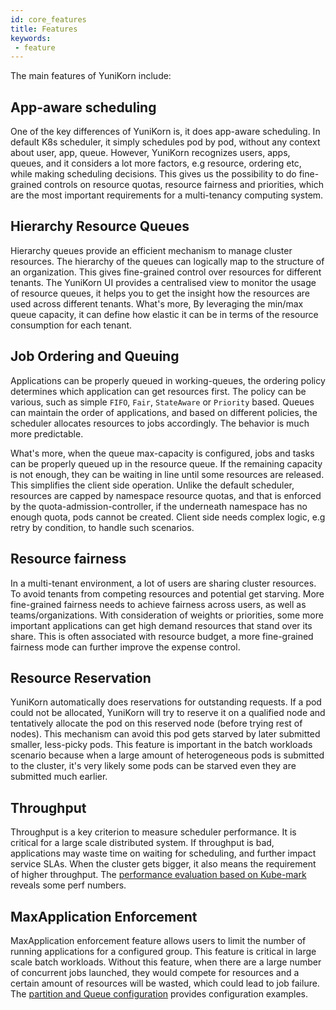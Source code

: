 ```yaml
---
id: core_features
title: Features
keywords:
 - feature
---
```


<!--
Licensed to the Apache Software Foundation (ASF) under one
or more contributor license agreements.  See the NOTICE file
distributed with this work for additional information
regarding copyright ownership.  The ASF licenses this file
to you under the Apache License, Version 2.0 (the
"License"); you may not use this file except in compliance
with the License.  You may obtain a copy of the License at

  http://www.apache.org/licenses/LICENSE-2.0

Unless required by applicable law or agreed to in writing,
software distributed under the License is distributed on an
"AS IS" BASIS, WITHOUT WARRANTIES OR CONDITIONS OF ANY
KIND, either express or implied.  See the License for the
specific language governing permissions and limitations
under the License.
-->

The main features of YuniKorn include:

## App-aware scheduling
One of the key differences of YuniKorn is, it does app-aware scheduling. In default K8s scheduler, it simply schedules
pod by pod, without any context about user, app, queue. However, YuniKorn recognizes users, apps, queues, and it considers
a lot more factors, e.g resource, ordering etc, while making scheduling decisions. This gives us the possibility to do
fine-grained controls on resource quotas, resource fairness and priorities, which are the most important requirements
for a multi-tenancy computing system.

## Hierarchy Resource Queues

Hierarchy queues provide an efficient mechanism to manage cluster resources. The hierarchy of the queues can logically
map to the structure of an organization. This gives fine-grained control over resources for different tenants. The YuniKorn
UI provides a centralised view to monitor the usage of resource queues, it helps you to get the insight how the resources are
used across different tenants. What's more, By leveraging the min/max queue capacity, it can define how elastic it can be
in terms of the resource consumption for each tenant.

## Job Ordering and Queuing
Applications can be properly queued in working-queues, the ordering policy determines which application can get resources first.
The policy can be various, such as simple `FIFO`, `Fair`, `StateAware` or `Priority` based. Queues can maintain the order of applications,
and based on different policies, the scheduler allocates resources to jobs accordingly. The behavior is much more predictable.

What's more, when the queue max-capacity is configured, jobs and tasks can be properly queued up in the resource queue.
If the remaining capacity is not enough, they can be waiting in line until some resources are released. This simplifies
the client side operation. Unlike the default scheduler, resources are capped by namespace resource quotas,
and that is enforced by the quota-admission-controller, if the underneath namespace has no enough quota, pods cannot be
created. Client side needs complex logic, e.g retry by condition, to handle such scenarios.

## Resource fairness
In a multi-tenant environment, a lot of users are sharing cluster resources. To avoid tenants from competing resources
and potential get starving. More fine-grained fairness needs to achieve fairness across users, as well as teams/organizations.
With consideration of weights or priorities, some more important applications can get high demand resources that stand over its share.
This is often associated with resource budget, a more fine-grained fairness mode can further improve the expense control.

## Resource Reservation

YuniKorn automatically does reservations for outstanding requests. If a pod could not be allocated, YuniKorn will try to
reserve it on a qualified node and tentatively allocate the pod on this reserved node (before trying rest of nodes).
This mechanism can avoid this pod gets starved by later submitted smaller, less-picky pods.
This feature is important in the batch workloads scenario because when a large amount of heterogeneous pods is submitted
to the cluster, it's very likely some pods can be starved even they are submitted much earlier. 

## Throughput
Throughput is a key criterion to measure scheduler performance. It is critical for a large scale distributed system.
If throughput is bad, applications may waste time on waiting for scheduling, and further impact service SLAs.
When the cluster gets bigger, it also means the requirement of higher throughput. The [performance evaluation based on Kube-mark](performance/evaluate_perf_function_with_kubemark.md)
reveals some perf numbers.

## MaxApplication Enforcement
MaxApplication enforcement feature allows users to limit the number of running applications for a configured group. This feature is critical in large scale batch workloads. Without this feature, when there are a large number of concurrent jobs launched, they would compete for resources and a certain amount of resources will be wasted, which could lead to job failure. The [partition and Queue configuration](user_guide/queue_config.md) provides configuration examples.